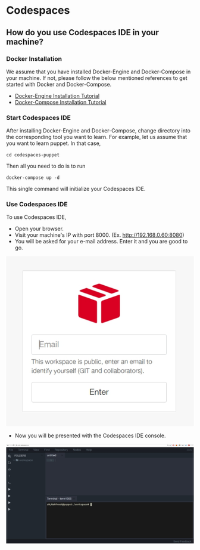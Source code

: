 # Codespaces

## How do you use Codespaces IDE in your machine?

### Docker Installation
We assume that you have installed Docker-Engine and Docker-Compose in your machine. If not, please follow the below mentioned references to get started with Docker and Docker-Compose.
  * [Docker-Engine Installation Tutorial](https://docs.docker.com/engine/installation/)
  * [Docker-Compose Installation Tutorial](https://docs.docker.com/compose/install/)

### Start Codespaces IDE

After installing Docker-Engine and Docker-Compose, change directory into the corresponding tool you want to learn. For example, let us assume that you want to learn puppet. In that case,

```
cd codespaces-puppet
```

Then all you need to do is to run

```
docker-compose up -d
```

This single command will initialize your Codespaces IDE.

### Use Codespaces IDE

To use Codespaces IDE,

  * Open your browser.
  * Visit your machine's IP with port 8000. (Ex. http://192.168.0.60:8080)
  * You will be asked for your e-mail address. Enter it and you are good to go.

![Email](images/email.jpg)

  * Now you will be presented with the Codespaces IDE console.

![Landing](images/landing.jpg)
